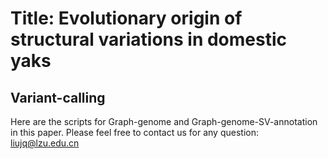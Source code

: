 # Title: Evolutionary origin of structural variations in domestic yaks
## Variant-calling
Here are the scripts for Graph-genome and Graph-genome-SV-annotation in this paper. Please feel free to contact us for any question:  liujq@lzu.edu.cn
